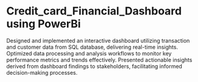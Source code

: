 # Credit_card_Financial_Dashboard using PowerBi
Designed and implemented an interactive dashboard utilizing transaction and customer data from SQL database, delivering real-time insights.
Optimized data processing and analysis workflows to monitor key performance metrics and trends effectively.
Presented actionable insights derived from dashboard findings to stakeholders, facilitating informed decision-making processes.

